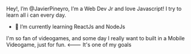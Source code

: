 Hey!, I’m @JavierPineyro, I’m a Web Dev Jr and love Javascript! I try to learn all i can every day.
- 🌱 I’m currently learning ReactJs and NodeJs

I'm so fan of videogames, and some day I really want to built in a Mobile Videogame, just for fun. <--- It's one of my goals
